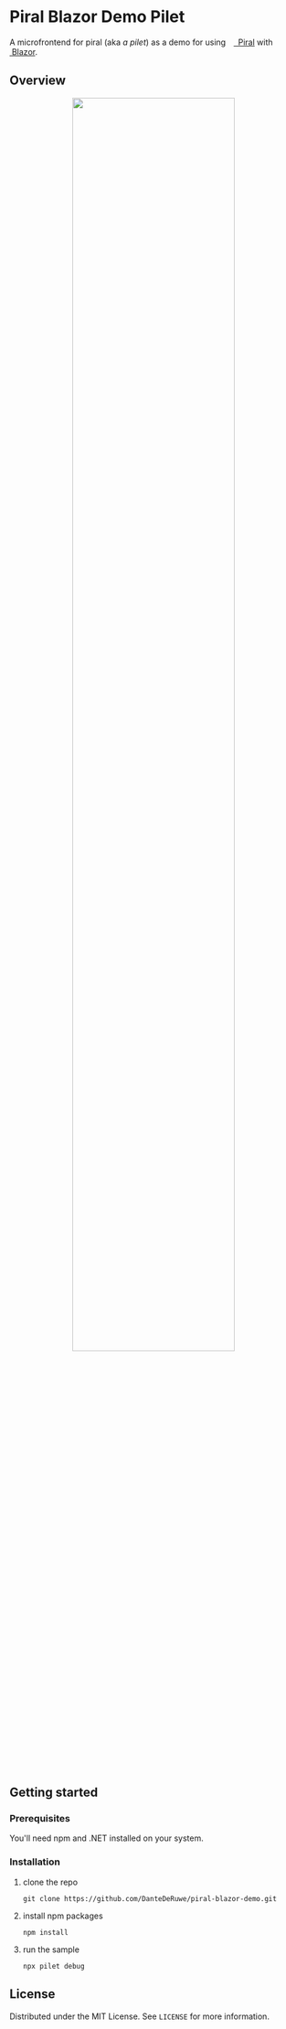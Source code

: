 # Piral Blazor Demo Pilet

A microfrontend for piral (aka _a pilet_) as a demo for using
<a href="https://piral.io" rel="nofollow">
<img src="https://piral.io/logo-simple.f8667084.png" height="10">
&nbsp;Piral</a> with <a href="https://blazor.net" rel="nofollow"><img
src="https://devblogs.microsoft.com/aspnet/wp-content/uploads/sites/16/2019/04/BrandBlazor_nohalo_1000x.png"
height="10">&nbsp;Blazor</a>.

## Overview


<p align="center">
<img  src="https://i.imgur.com/G3k7LL7.gif" width="75%"/>
</p>

## Getting started

### Prerequisites

You'll need npm and .NET installed on your system.

### Installation

1. clone the repo
   ```
   git clone https://github.com/DanteDeRuwe/piral-blazor-demo.git
   ```
2. install npm packages
   ```
   npm install
   ```
3. run the sample
   ```
   npx pilet debug
   ```

## License

Distributed under the MIT License. See `LICENSE` for more information.
